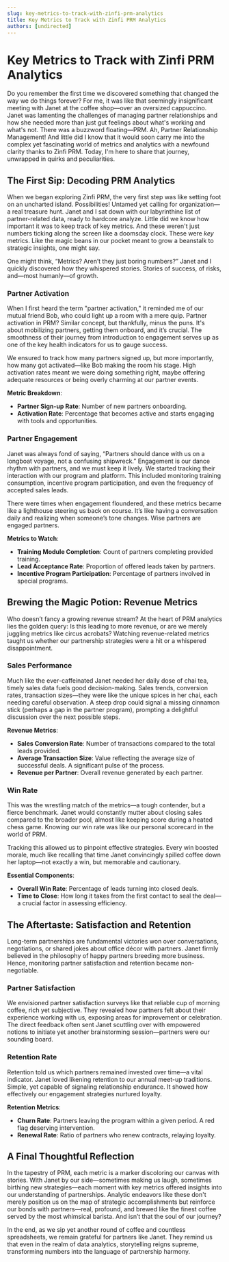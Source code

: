 ```yaml
---
slug: key-metrics-to-track-with-zinfi-prm-analytics
title: Key Metrics to Track with Zinfi PRM Analytics
authors: [undirected]
---
```



# Key Metrics to Track with Zinfi PRM Analytics

Do you remember the first time we discovered something that changed the way we do things forever? For me, it was like that seemingly insignificant meeting with Janet at the coffee shop—over an oversized cappuccino. Janet was lamenting the challenges of managing partner relationships and how she needed more than just gut feelings about what's working and what's not. There was a buzzword floating—PRM. Ah, Partner Relationship Management! And little did I know that it would soon carry me into the complex yet fascinating world of metrics and analytics with a newfound clarity thanks to Zinfi PRM. Today, I'm here to share that journey, unwrapped in quirks and peculiarities.

## The First Sip: Decoding PRM Analytics

When we began exploring Zinfi PRM, the very first step was like setting foot on an uncharted island. Possibilities! Untamed yet calling for organization—a real treasure hunt. Janet and I sat down with our labyrinthine list of partner-related data, ready to hardcore analyze. Little did we know how important it was to keep track of key metrics. And these weren't just numbers ticking along the screen like a doomsday clock. These were *key* metrics. Like the magic beans in our pocket meant to grow a beanstalk to strategic insights, one might say.

One might think, “Metrics? Aren’t they just boring numbers?” Janet and I quickly discovered how they whispered stories. Stories of success, of risks, and—most humanly—of growth.

### Partner Activation

When I first heard the term "partner activation," it reminded me of our mutual friend Bob, who could light up a room with a mere quip. Partner activation in PRM? Similar concept, but thankfully, minus the puns. It's about mobilizing partners, getting them onboard, and it’s crucial. The smoothness of their journey from introduction to engagement serves up as one of the key health indicators for us to gauge success.

We ensured to track how many partners signed up, but more importantly, how many got activated—like Bob making the room his stage. High activation rates meant we were doing something right, maybe offering adequate resources or being overly charming at our partner events.

**Metric Breakdown**:
- **Partner Sign-up Rate**: Number of new partners onboarding.
- **Activation Rate**: Percentage that becomes active and starts engaging with tools and opportunities.

### Partner Engagement

Janet was always fond of saying, “Partners should dance with us on a longboat voyage, not a confusing shipwreck.” Engagement is our dance rhythm with partners, and we must keep it lively. We started tracking their interaction with our program and platform. This included monitoring training consumption, incentive program participation, and even the frequency of accepted sales leads.

There were times when engagement floundered, and these metrics became like a lighthouse steering us back on course. It’s like having a conversation daily and realizing when someone’s tone changes. Wise partners are engaged partners.

**Metrics to Watch**:
- **Training Module Completion**: Count of partners completing provided training.
- **Lead Acceptance Rate**: Proportion of offered leads taken by partners.
- **Incentive Program Participation**: Percentage of partners involved in special programs.

## Brewing the Magic Potion: Revenue Metrics

Who doesn’t fancy a growing revenue stream? At the heart of PRM analytics lies the golden query: Is this leading to more revenue, or are we merely juggling metrics like circus acrobats? Watching revenue-related metrics taught us whether our partnership strategies were a hit or a whispered disappointment.

### Sales Performance

Much like the ever-caffeinated Janet needed her daily dose of chai tea, timely sales data fuels good decision-making. Sales trends, conversion rates, transaction sizes—they were like the unique spices in her chai, each needing careful observation. A steep drop could signal a missing cinnamon stick (perhaps a gap in the partner program), prompting a delightful discussion over the next possible steps.

**Revenue Metrics**:
- **Sales Conversion Rate**: Number of transactions compared to the total leads provided.
- **Average Transaction Size**: Value reflecting the average size of successful deals. A significant pulse of the process.
- **Revenue per Partner**: Overall revenue generated by each partner.

### Win Rate

This was the wrestling match of the metrics—a tough contender, but a fierce benchmark. Janet would constantly mutter about closing sales compared to the broader pool, almost like keeping score during a heated chess game. Knowing our win rate was like our personal scorecard in the world of PRM.

Tracking this allowed us to pinpoint effective strategies. Every win boosted morale, much like recalling that time Janet convincingly spilled coffee down her laptop—not exactly a win, but memorable and cautionary.

**Essential Components**:
- **Overall Win Rate**: Percentage of leads turning into closed deals.
- **Time to Close**: How long it takes from the first contact to seal the deal—a crucial factor in assessing efficiency.

## The Aftertaste: Satisfaction and Retention

Long-term partnerships are fundamental victories won over conversations, negotiations, or shared jokes about office décor with partners. Janet firmly believed in the philosophy of happy partners breeding more business. Hence, monitoring partner satisfaction and retention became non-negotiable.

### Partner Satisfaction

We envisioned partner satisfaction surveys like that reliable cup of morning coffee, rich yet subjective. They revealed how partners felt about their experience working with us, exposing areas for improvement or celebration. The direct feedback often sent Janet scuttling over with empowered notions to initiate yet another brainstorming session—partners were our sounding board.

### Retention Rate

Retention told us which partners remained invested over time—a vital indicator. Janet loved likening retention to our annual meet-up traditions. Simple, yet capable of signaling relationship endurance. It showed how effectively our engagement strategies nurtured loyalty.

**Retention Metrics**:
- **Churn Rate**: Partners leaving the program within a given period. A red flag deserving intervention.
- **Renewal Rate**: Ratio of partners who renew contracts, relaying loyalty.

## A Final Thoughtful Reflection

In the tapestry of PRM, each metric is a marker discoloring our canvas with stories. With Janet by our side—sometimes making us laugh, sometimes birthing new strategies—each moment with key metrics offered insights into our understanding of partnerships. Analytic endeavors like these don't merely position us on the map of strategic accomplishments but reinforce our bonds with partners—real, profound, and brewed like the finest coffee served by the most whimsical barista. And isn’t that the soul of our journey?

In the end, as we sip yet another round of coffee and countless spreadsheets, we remain grateful for partners like Janet. They remind us that even in the realm of data analytics, storytelling reigns supreme, transforming numbers into the language of partnership harmony.